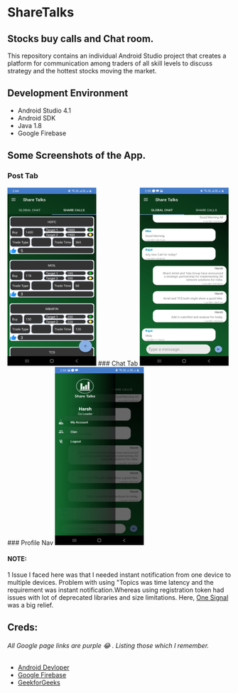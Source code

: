 # ShareTalks
## Stocks buy calls and Chat room.
This repository contains an individual Android Studio project that creates a platform for communication among traders of all skill levels to discuss strategy and the hottest stocks moving the market. 

## Development Environment
- Android Studio 4.1
- Android SDK
- Java 1.8
- Google Firebase

## Some Screenshots of the App.  
### Post Tab  
<img src="Post.jpg" width="200" height="400" />  
### Chat Tab  
<img src="Chat.jpg" width="200" height="400" />  
### Profile Nav  
<img src="Profile.jpg" width="200" height="400" />  


#### NOTE: 
1 Issue I faced here was that I needed instant notification from one device to multiple devices. Problem with using "Topics was time latency and the requirement was instant notification.Whereas using registration token had issues with lot of deprecated libraries and size limitations. Here, [One Signal](https://onesignal.com/) was a big relief.
## Creds: </br> 
###### All Google page links are purple :joy: . Listing those which I remember.
  - [Android Devloper](https://developer.android.com/)
  - [Google Firebase](https://firebase.google.com/)
  - [GeekforGeeks](https://www.geeksforgeeks.org/how-to-use-firebase-firestore-as-a-realtime-database-in-android/)
